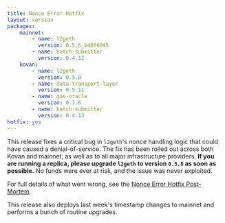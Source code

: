 ```yaml
---
title: Nonce Error Hotfix
layout: version
packages:
    mainnet:
        - name: l2geth
          version: 0.5.6_b48f6045
        - name: batch-submitter
          version: 0.4.12
    kovan:
        - name: l2geth
          version: 0.5.8
        - name: data-transport-layer
          version: 0.5.11
        - name: gas-oracle
          version: 0.1.6
        - name: batch-submitter
          version: 0.4.13
hotfix: yes
---
```


This release fixes a critical bug in `l2geth`'s nonce handling logic that could have caused a denial-of-service. The fix has been rolled out across both Kovan and mainnet, as well as to all major infrastructure providers. **If you are running a replica, please upgrade `l2geth` to version `0.5.8` as soon as possible.** No funds were ever at risk, and the issue was never exploited.

For full details of what went wrong, see the [Nonce Error Hotfix Post-Mortem](/post-mortems/high-nonce-dos.html).

This release also deploys last week's timestamp changes to mainnet and performs a bunch of routine upgrades.